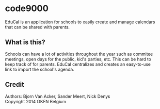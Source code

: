 code9000
========

EduCal is an application for schools to easily create and manage calendars that can be shared with parents.

## What is this?
Schools can have a lot of activities throughout the year such as commitee meetings, open days for the public, kid's parties, etc. This can be hard to keep track of for parents. EduCal centralizes and creates an easy-to-use link to import the school's agenda.

## Credit
Authors: Bjorn Van Acker, Sander Meert, Nick Denys<br>
Copyright 2014 OKFN Belgium
